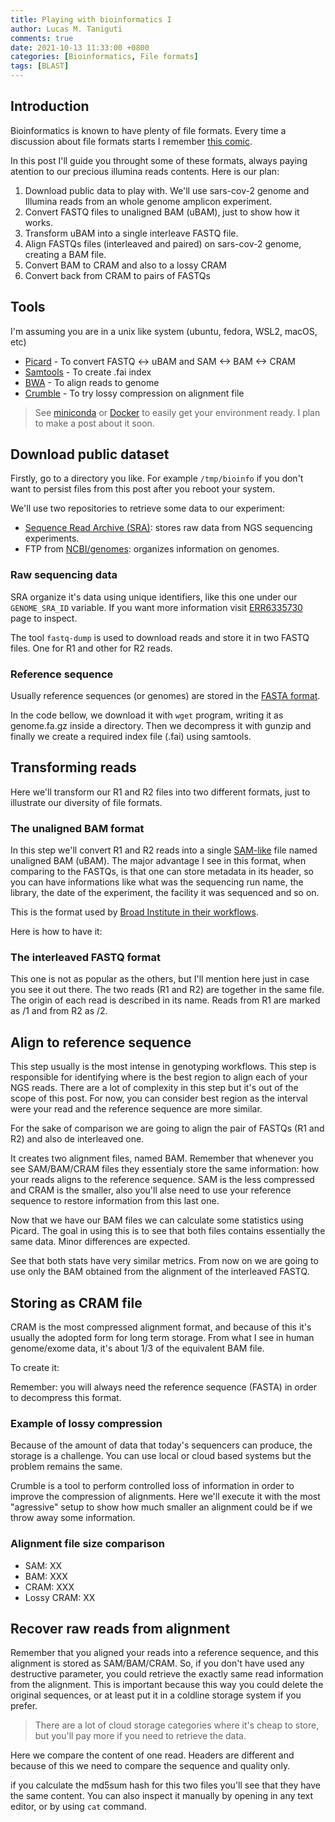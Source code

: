 ```yaml
---
title: Playing with bioinformatics I
author: Lucas M. Taniguti
comments: true
date: 2021-10-13 11:33:00 +0800
categories: [Bioinformatics, File formats]
tags: [BLAST]
---
```


## Introduction

Bioinformatics is known to have plenty of file formats. Every time a discussion about file formats starts I remember [this comic](http://www.niso.org/sites/default/files/inline-images/How%20Standards%20Proliferate%20%281%29.png).

In this post I'll guide you throught some of these formats, always paying atention to our precious illumina reads contents. Here is our plan:

1. Download public data to play with. We'll use sars-cov-2 genome and Illumina reads from an whole genome amplicon experiment.
2. Convert FASTQ files to unaligned BAM (uBAM), just to show how it works.
3. Transform uBAM into a single interleave FASTQ file.
4. Align FASTQs files (interleaved and paired) on sars-cov-2 genome, creating a BAM file.
5. Convert BAM to CRAM and also to a lossy CRAM
6. Convert back from CRAM to pairs of FASTQs

## Tools

I'm assuming you are in a unix like system (ubuntu, fedora, WSL2, macOS, etc)

- [Picard](https://broadinstitute.github.io/picard/) - To convert FASTQ <-> uBAM and SAM <-> BAM <-> CRAM
- [Samtools](http://www.htslib.org/) - To create .fai index
- [BWA](https://github.com/lh3/bwa) - To align reads to genome
- [Crumble](https://www.sanger.ac.uk/tool/crumble/) - To try lossy compression on alignment file

> See [miniconda](https://docs.conda.io/en/latest/miniconda.html) or [Docker](https://www.docker.com/) to easily get your environment ready. I plan to make a post about it soon.

## Download public dataset

Firstly, go to a directory you like. For example `/tmp/bioinfo` if you don't want to persist files from this post after you reboot your system.

We'll use two repositories to retrieve some data to our experiment:
- [Sequence Read Archive (SRA)](https://www.ncbi.nlm.nih.gov/sra): stores raw data from NGS sequencing experiments.
- FTP from [NCBI/genomes](https://www.ncbi.nlm.nih.gov/genome): organizes information on genomes.

### Raw sequencing data

SRA organize it's data using unique identifiers, like this one under our `GENOME_SRA_ID` variable. If you want more information visit [ERR6335730](https://trace.ncbi.nlm.nih.gov/Traces/sra/?run=ERR6335730) page to inspect.

The tool `fastq-dump` is used to download reads and store it in two FASTQ files. One for R1 and other for R2 reads.

<script src="https://emgithub.com/embed.js?target=https%3A%2F%2Fgithub.com%2Flmtani%2Flmtani.github.io%2Fblob%2Fwip-illumina-format-patterns%2F_code%2Fplaying-with-bioinformatics-files%2Fplaying-with-bioinformatics-files.sh%23L5-L7&style=zenburn&showLineNumbers=on&showFileMeta=on&showCopy=on"></script>

### Reference sequence

Usually reference sequences (or genomes) are stored in the [FASTA format](https://en.wikipedia.org/wiki/FASTA_format).

In the code bellow, we download it with `wget` program, writing it as genome.fa.gz inside a directory. Then we decompress it with gunzip and finally we create a required index file (.fai) using samtools.

<script src="https://emgithub.com/embed.js?target=https%3A%2F%2Fgithub.com%2Flmtani%2Flmtani.github.io%2Fblob%2Fwip-illumina-format-patterns%2F_code%2Fplaying-with-bioinformatics-files%2Fplaying-with-bioinformatics-files.sh%23L9-L17&style=zenburn&showLineNumbers=on&showFileMeta=on&showCopy=on"></script>

## Transforming reads

Here we'll transform our R1 and R2 files into two different formats, just to illustrate our diversity of file formats.

### The unaligned BAM format

In this step we'll convert R1 and R2 reads into a single [SAM-like](https://samtools.github.io/hts-specs/SAMv1.pdf) file named unaligned BAM (uBAM). The major advantage I see in this format, when comparing to the FASTQs, is that one can store metadata in its header, so you can have informations like what was the sequencing run name, the library, the date of the experiment, the facility it was sequenced and so on.

This is the format used by [Broad Institute in their workflows](https://broadinstitute.github.io/warp/docs/Pipelines/Whole_Genome_Germline_Single_Sample_Pipeline/README/#input-requirements-and-expectations).

Here is how to have it:

<script src="https://emgithub.com/embed.js?target=https%3A%2F%2Fgithub.com%2Flmtani%2Flmtani.github.io%2Fblob%2Fwip-illumina-format-patterns%2F_code%2Fplaying-with-bioinformatics-files%2Fplaying-with-bioinformatics-files.sh%23L20-L38&style=zenburn&showLineNumbers=on&showFileMeta=on&showCopy=on"></script>

### The interleaved FASTQ format

This one is not as popular as the others, but I'll mention here just in case you see it out there. The two reads (R1 and R2) are together in the same file. The origin of each read is described in its name. Reads from R1 are marked as /1 and from R2 as /2.

<script src="https://emgithub.com/embed.js?target=https%3A%2F%2Fgithub.com%2Flmtani%2Flmtani.github.io%2Fblob%2Fwip-illumina-format-patterns%2F_code%2Fplaying-with-bioinformatics-files%2Fplaying-with-bioinformatics-files.sh%23L40-L46&style=zenburn&showLineNumbers=on&showFileMeta=on&showCopy=on"></script>

## Align to reference sequence

This step usually is the most intense in genotyping workflows. This step is responsible for identifying where is the best region to align each of your NGS reads. There are a lot of complexity in this step but it's out of the scope of this post. For now, you can consider best region as the interval were your read and the reference sequence are more similar.

For the sake of comparison we are going to align the pair of FASTQs (R1 and R2) and also de interleaved one.

<script src="https://emgithub.com/embed.js?target=https%3A%2F%2Fgithub.com%2Flmtani%2Flmtani.github.io%2Fblob%2Fwip-illumina-format-patterns%2F_code%2Fplaying-with-bioinformatics-files%2Fplaying-with-bioinformatics-files.sh%23L52-L61&style=zenburn&showLineNumbers=on&showFileMeta=on&showCopy=on"></script>

It creates two alignment files, named BAM. Remember that whenever you see SAM/BAM/CRAM files they essentialy store the same information: how your reads aligns to the reference sequence. SAM is the less compressed and CRAM is the smaller, also you'll alse need to use your reference sequence to restore information from this last one.

Now that we have our BAM files we can calculate some statistics using Picard. The goal in using this is to see that both files contains essentially the same data. Minor differences are expected.

<script src="https://emgithub.com/embed.js?target=https%3A%2F%2Fgithub.com%2Flmtani%2Flmtani.github.io%2Fblob%2Fwip-illumina-format-patterns%2F_code%2Fplaying-with-bioinformatics-files%2Fplaying-with-bioinformatics-files.sh%23L63-L68&style=zenburn&showLineNumbers=on&showFileMeta=on&showCopy=on"></script>

See that both stats have very similar metrics. From now on we are going to use only the BAM obtained from the alignment of the interleaved FASTQ.

## Storing as CRAM file

CRAM is the most compressed alignment format, and because of this it's usually the adopted form for long term storage. From what I see in human genome/exome data, it's about 1/3 of the equivalent BAM file.

To create it:

<script src="https://emgithub.com/embed.js?target=https%3A%2F%2Fgithub.com%2Flmtani%2Flmtani.github.io%2Fblob%2Fwip-illumina-format-patterns%2F_code%2Fplaying-with-bioinformatics-files%2Fplaying-with-bioinformatics-files.sh%23L70-L73&style=zenburn&showLineNumbers=on&showFileMeta=on&showCopy=on"></script>

Remember: you will always need the reference sequence (FASTA) in order to decompress this format.

### Example of lossy compression

Because of the amount of data that today's sequencers can produce, the storage is a challenge. You can use local or cloud based systems but the problem remains the same.

Crumble is a tool to perform controlled loss of information in order to improve the compression of alignments. Here we'll execute it with the most "agressive" setup to show how much smaller an alignment could be if we throw away some information.

<script src="https://emgithub.com/embed.js?target=https%3A%2F%2Fgithub.com%2Flmtani%2Flmtani.github.io%2Fblob%2Fwip-illumina-format-patterns%2F_code%2Fplaying-with-bioinformatics-files%2Fplaying-with-bioinformatics-files.sh%23L75-L80&style=zenburn&showLineNumbers=on&showFileMeta=on&showCopy=on"></script>

### Alignment file size comparison

- SAM: XX
- BAM: XXX
- CRAM: XXX
- Lossy CRAM: XX

## Recover raw reads from alignment

Remember that you aligned your reads into a reference sequence, and this alignment is stored as SAM/BAM/CRAM. So, if you don't have used any destructive parameter, you could retrieve the exactly same read information from the alignment. This is important because this way you could delete the original sequences, or at least put it in a coldline storage system if you prefer.

> There are a lot of cloud storage categories where it's cheap to store, but you'll pay more if you need to retrieve the data.

Here we compare the content of one read. Headers are different and because of this we need to compare the sequence and quality only.

<script src="https://emgithub.com/embed.js?target=https%3A%2F%2Fgithub.com%2Flmtani%2Flmtani.github.io%2Fblob%2Fwip-illumina-format-patterns%2F_code%2Fplaying-with-bioinformatics-files%2Fplaying-with-bioinformatics-files.sh%23L82-L90&style=zenburn&showLineNumbers=on&showFileMeta=on&showCopy=on"></script>

if you calculate the md5sum hash for this two files you'll see that they have the same content. You can also inspect it manually by opening in any text editor, or by using `cat` command.
